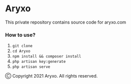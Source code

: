 # Aryxo

This private repository contains source code for aryxo.com

### How to use?
1. `git clone`
2. `cd Aryxo`
3. `npm install && composer install`
4. `php artisan key:generate`
5. `php artisan serve`

Ⓒ Copyright 2021 Aryxo. All rights reserved.

